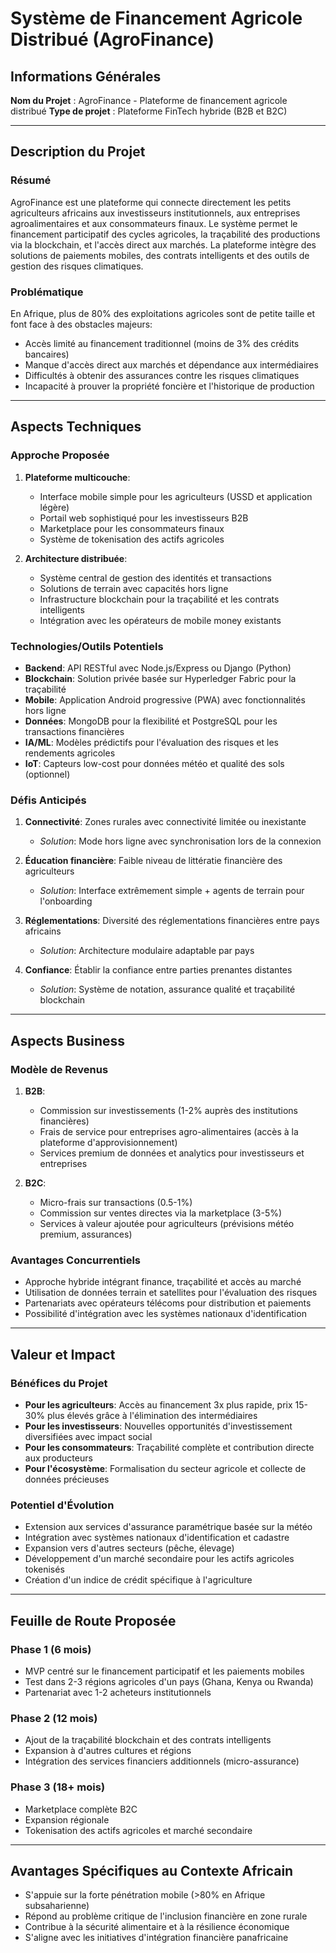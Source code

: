 # Système de Financement Agricole Distribué (AgroFinance)

## Informations Générales
**Nom du Projet** : AgroFinance - Plateforme de financement agricole distribué
**Type de projet** : Plateforme FinTech hybride (B2B et B2C)

---

## Description du Projet
### Résumé
AgroFinance est une plateforme qui connecte directement les petits agriculteurs africains aux investisseurs institutionnels, aux entreprises agroalimentaires et aux consommateurs finaux. Le système permet le financement participatif des cycles agricoles, la traçabilité des productions via la blockchain, et l'accès direct aux marchés. La plateforme intègre des solutions de paiements mobiles, des contrats intelligents et des outils de gestion des risques climatiques.

### Problématique
En Afrique, plus de 80% des exploitations agricoles sont de petite taille et font face à des obstacles majeurs:
- Accès limité au financement traditionnel (moins de 3% des crédits bancaires)
- Manque d'accès direct aux marchés et dépendance aux intermédiaires
- Difficultés à obtenir des assurances contre les risques climatiques
- Incapacité à prouver la propriété foncière et l'historique de production

---

## Aspects Techniques
### Approche Proposée
1. **Plateforme multicouche**:
   - Interface mobile simple pour les agriculteurs (USSD et application légère)
   - Portail web sophistiqué pour les investisseurs B2B
   - Marketplace pour les consommateurs finaux
   - Système de tokenisation des actifs agricoles

2. **Architecture distribuée**:
   - Système central de gestion des identités et transactions
   - Solutions de terrain avec capacités hors ligne
   - Infrastructure blockchain pour la traçabilité et les contrats intelligents
   - Intégration avec les opérateurs de mobile money existants

### Technologies/Outils Potentiels
- **Backend**: API RESTful avec Node.js/Express ou Django (Python)
- **Blockchain**: Solution privée basée sur Hyperledger Fabric pour la traçabilité
- **Mobile**: Application Android progressive (PWA) avec fonctionnalités hors ligne
- **Données**: MongoDB pour la flexibilité et PostgreSQL pour les transactions financières
- **IA/ML**: Modèles prédictifs pour l'évaluation des risques et les rendements agricoles
- **IoT**: Capteurs low-cost pour données météo et qualité des sols (optionnel)

### Défis Anticipés
1. **Connectivité**: Zones rurales avec connectivité limitée ou inexistante
   - *Solution*: Mode hors ligne avec synchronisation lors de la connexion

2. **Éducation financière**: Faible niveau de littératie financière des agriculteurs
   - *Solution*: Interface extrêmement simple + agents de terrain pour l'onboarding

3. **Réglementations**: Diversité des réglementations financières entre pays africains
   - *Solution*: Architecture modulaire adaptable par pays

4. **Confiance**: Établir la confiance entre parties prenantes distantes
   - *Solution*: Système de notation, assurance qualité et traçabilité blockchain

---

## Aspects Business

### Modèle de Revenus
1. **B2B**:
   - Commission sur investissements (1-2% auprès des institutions financières)
   - Frais de service pour entreprises agro-alimentaires (accès à la plateforme d'approvisionnement)
   - Services premium de données et analytics pour investisseurs et entreprises

2. **B2C**:
   - Micro-frais sur transactions (0.5-1%)
   - Commission sur ventes directes via la marketplace (3-5%)
   - Services à valeur ajoutée pour agriculteurs (prévisions météo premium, assurances)

### Avantages Concurrentiels
- Approche hybride intégrant finance, traçabilité et accès au marché
- Utilisation de données terrain et satellites pour l'évaluation des risques
- Partenariats avec opérateurs télécoms pour distribution et paiements
- Possibilité d'intégration avec les systèmes nationaux d'identification

---

## Valeur et Impact
### Bénéfices du Projet
- **Pour les agriculteurs**: Accès au financement 3x plus rapide, prix 15-30% plus élevés grâce à l'élimination des intermédiaires
- **Pour les investisseurs**: Nouvelles opportunités d'investissement diversifiées avec impact social
- **Pour les consommateurs**: Traçabilité complète et contribution directe aux producteurs
- **Pour l'écosystème**: Formalisation du secteur agricole et collecte de données précieuses

### Potentiel d'Évolution
- Extension aux services d'assurance paramétrique basée sur la météo
- Intégration avec systèmes nationaux d'identification et cadastre
- Expansion vers d'autres secteurs (pêche, élevage)
- Développement d'un marché secondaire pour les actifs agricoles tokenisés
- Création d'un indice de crédit spécifique à l'agriculture

---

## Feuille de Route Proposée
### Phase 1 (6 mois)
- MVP centré sur le financement participatif et les paiements mobiles
- Test dans 2-3 régions agricoles d'un pays (Ghana, Kenya ou Rwanda)
- Partenariat avec 1-2 acheteurs institutionnels

### Phase 2 (12 mois)
- Ajout de la traçabilité blockchain et des contrats intelligents
- Expansion à d'autres cultures et régions
- Intégration des services financiers additionnels (micro-assurance)

### Phase 3 (18+ mois)
- Marketplace complète B2C
- Expansion régionale
- Tokenisation des actifs agricoles et marché secondaire

---

## Avantages Spécifiques au Contexte Africain
- S'appuie sur la forte pénétration mobile (>80% en Afrique subsaharienne)
- Répond au problème critique de l'inclusion financière en zone rurale
- Contribue à la sécurité alimentaire et à la résilience économique
- S'aligne avec les initiatives d'intégration financière panafricaine
